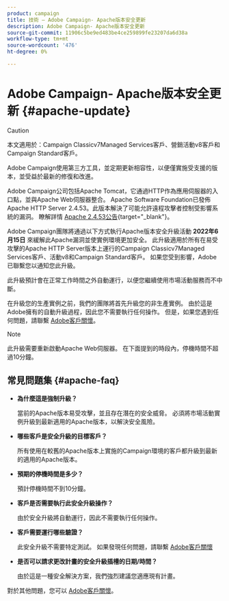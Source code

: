 ```yaml
---
product: campaign
title: 技術 — Adobe Campaign- Apache版本安全更新
description: Adobe Campaign- Apache版本安全更新
source-git-commit: 11906c5be9ed483be4ce259899fe23207da6d38a
workflow-type: tm+mt
source-wordcount: '476'
ht-degree: 0%

---
```


# Adobe Campaign- Apache版本安全更新 {#apache-update}

>[!CAUTION]
>本文適用於：Campaign Classicv7Managed Services客戶、營銷活動v8客戶和Campaign Standard客戶。

Adobe Campaign使用第三方工具，並定期更新相容性，以便僅實施受支援的版本，並受益於最新的修復和改進。

Adobe Campaign公司包括Apache Tomcat，它通過HTTP作為應用伺服器的入口點，並與Apache Web伺服器整合。 Apache Software Foundation已發佈Apache HTTP Server 2.4.53。此版本解決了可能允許遠程攻擊者控制受影響系統的漏洞。 瞭解詳情 [Apache 2.4.53公告](https://downloads.apache.org/httpd/Announcement2.4.html){target=&quot;_blank&quot;}。

Adobe Campaign團隊將通過以下方式執行Apache版本安全升級活動 **2022年6月15日** 來緩解此Apache漏洞並使實例環境更加安全。 此升級適用於所有在易受攻擊的Apache HTTP Server版本上運行的Campaign Classicv7Managed Services客戶、活動v8和Campaign Standard客戶。 如果您受到影響，Adobe已聯繫您以通知您此升級。

此升級預計會在正常工作時間之外自動運行，以便您繼續使用市場活動服務而不中斷。

在升級您的生產實例之前，我們的團隊將首先升級您的非生產實例。 由於這是Adobe擁有的自動升級過程，因此您不需要執行任何操作。 但是，如果您遇到任何問題，請聯繫 [Adobe客戶關懷](https://experienceleague.adobe.com/?support-solution=Campaign#support)。


>[!NOTE]
>此升級需要重新啟動Apache Web伺服器。 在下面提到的時段內，停機時間不超過10分鐘。

## 常見問題集 {#apache-faq}

* **為什麼這是強制升級？**

   當前的Apache版本易受攻擊，並且存在潛在的安全威脅。 必須將市場活動實例升級到最新適用的Apache版本，以解決安全風險。


* **哪些客戶是安全升級的目標客戶？**

   所有使用在較舊的Apache版本上實施的Campaign環境的客戶都升級到最新的適用的Apache版本。

* **預期的停機時間是多少？**

   預計停機時間不到10分鐘。

* **客戶是否需要執行此安全升級操作？**

   由於安全升級將自動運行，因此不需要執行任何操作。

* **客戶需要運行哪些驗證？**

   此安全升級不需要特定測試。 如果發現任何問題，請聯繫 [Adobe客戶關懷](https://experienceleague.adobe.com/?support-solution=Campaign#support)


* **是否可以請求更改計畫的安全升級插槽的日期/時間？**

   由於這是一種安全解決方案，我們強烈建議您適應現有計畫。


對於其他問題，您可以 [Adobe客戶關懷](https://experienceleague.adobe.com/?support-solution=Campaign#support)。
